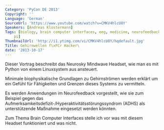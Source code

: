 ```yaml
---
Category: 'PyCon DE 2013'
Copyright: ''
Language: 'German'
SourceUrl: 'https://www.youtube.com/watch?v=CMKV4hlcU8Y'
Speakers: [Andreas Klostermann]
Tags: [biology, brain computer interfaces, eeg, medicine, neurofeedback, raspberry
    pi]
ThumbnailUrl: 'http://i1.ytimg.com/vi/CMKV4hlcU8Y/hqdefault.jpg'
Title: Gehirnwellen f\xFCr Hacker\
date: '2013-10-17'
---
```

Dieser Vortrag beschreibt das Neurosky Mindwave Headset, wie man es mit Python von einem Linuxsystem aus ansteuert.

Minimale biophysikalische Grundlagen zu Gehirnströmen werden erklärt um ein Gefühl für Fähigkeiten und Grenzen dieses Systems zu vermitteln.

Es werden Anwendungen im Neurofeedback vorgestellt, wie sie zum Beispiel gegen das Aufmerksamkeitsdefizit-/Hyperaktivitätsstörungssyndrom (ADHS)  als unterstützende Maßnahme eingesetzt werden könnten.

Zum Thema Brain Computer Interfaces stelle ich vor was mit diesem Headset funktioniert und was nicht.